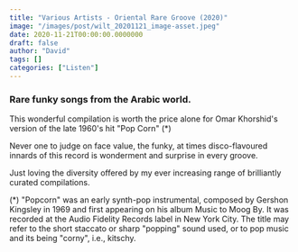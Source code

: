 ```yaml
---
title: "Various Artists - Oriental Rare Groove (2020)"
image: "/images/post/wilt_20201121_image-asset.jpeg"
date: 2020-11-21T00:00:00.0000000
draft: false
author: "David"
tags: []
categories: ["Listen"]
---
```

### Rare funky songs from the Arabic world. 

 This wonderful compilation is worth the price alone for Omar Khorshid's version of the late 1960's hit "Pop Corn" (\*)

 Never one to judge on face value, the funky, at times disco-flavoured innards of this record is wonderment and surprise in every groove.

 Just loving the diversity offered by my ever increasing range of brilliantly curated compilations.

 (\*) "Popcorn" was an early synth-pop instrumental, composed by Gershon Kingsley in 1969 and first appearing on his album Music to Moog By. It was recorded at the Audio Fidelity Records label in New York City. The title may refer to the short staccato or sharp "popping" sound used, or to pop music and its being "corny", i.e., kitschy.